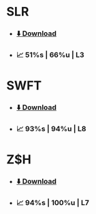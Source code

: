 <p align="center">
  <picture>
    <source media="(prefers-color-scheme: dark)" srcset="./banner/scripting%20utilities.jpg">
    <source media="(prefers-color-scheme: light)" srcset="./banner/scripting%20utilities.jpg">
<img>

# SLR
- ### [⬇️ Download](https://files.catbox.moe/aqesf9.zip)
- ### 📈 51%s | 66%u | L3

# SWFT
- ### [⬇️ Download](https://files.catbox.moe/xa9xkv.zip)
- ### 📈 93%s | 94%u | L8

# Z$H
- ### [⬇️ Download](https://files.catbox.moe/5wj97b.zip)
- ### 📈 94%s | 100%u | L7

